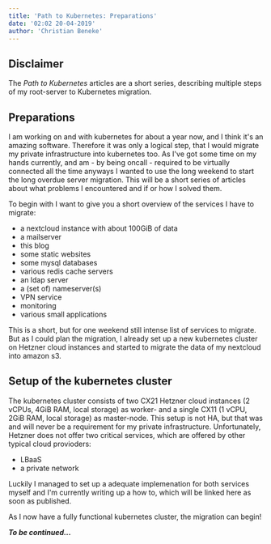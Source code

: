 ```yaml
---
title: 'Path to Kubernetes: Preparations'
date: '02:02 20-04-2019'
author: 'Christian Beneke'
---
```


## Disclaimer
The *Path to Kubernetes* articles are a short series, describing multiple steps of my root-server to Kubernetes migration.

## Preparations

I am working on and with kubernetes for about a year now, and I think it's an amazing software. Therefore it was only a logical step, that I would migrate my private infrastructure into kubernetes too.
As I've got some time on my hands currently, and am - by being oncall - required to be virtually connected all the time anyways I wanted to use the long weekend to start the long overdue server migration. This will be a short series of articles about what problems I encountered and if or how I solved them.

To begin with I want to give you a short overview of the services I have to migrate:

* a nextcloud instance with about 100GiB of data
* a mailserver
* this blog
* some static websites
* some mysql databases
* various redis cache servers
* an ldap server
* a (set of) nameserver(s)
* VPN service
* monitoring
* various small applications

This is a short, but for one weekend still intense list of services to migrate. But as I could plan the migration, I already set up a new kubernetes cluster on Hetzner cloud instances and started to migrate the data of my nextcloud into amazon s3.

## Setup of the kubernetes cluster
The kubernetes cluster consists of two CX21 Hetzner cloud instances (2 vCPUs, 4GiB RAM, local storage) as worker- and a single CX11 (1 vCPU, 2GiB RAM, local storage) as master-node. This setup is not HA, but that was and will never be a requirement for my private infrastructure. Unfortunately, Hetzner does not offer two critical services, which are offered by other typical cloud provioders:

* LBaaS
* a private network

Luckily I managed to set up a adequate implemenation for both services myself and I'm currently writing up a how to, which will be linked here as soon as published.

As I now have a fully functional kubernetes cluster, the migration can begin!

***To be continued...***